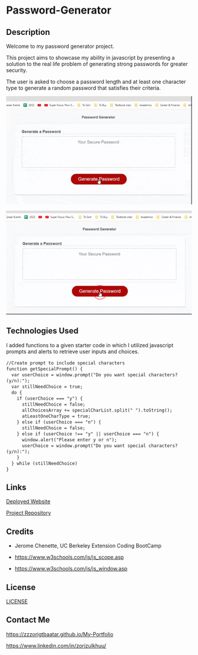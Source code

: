 # Password-Generator

## Description 

Welcome to my password generator project.

This project aims to showcase my ability in javascript by presenting a solution to the real life problem of generating strong passwords for greater security.

The user is asked to choose a password length and at least one character type to generate a random password that satisfies their criteria.

![](./assets/images/password-generator-demo1.gif)

![](./assets/images/password-generator-demo2.gif)

## Technologies Used

I added functions to a given starter code in which I utilized javascript prompts and alerts to retrieve user inputs and choices.

```
//Create prompt to include special characters
function getSpecialPrompt() {
  var userChoice = window.prompt("Do you want special characters? (y/n):");
  var stillNeedChoice = true;
  do {
    if (userChoice === "y") {
      stillNeedChoice = false;
      allChoicesArray += specialCharList.split(" ").toString();
      atLeastOneCharType = true;
    } else if (userChoice === "n") {
      stillNeedChoice = false;
    } else if (userChoice !== "y" || userChoice === "n") {
      window.alert("Please enter y or n");
      userChoice = window.prompt("Do you want special characters? (y/n):");
    }
  } while (stillNeedChoice)
}
```

## Links

[Deployed Website](https://zzzorigtbaatar.github.io/Password-Generator/)

[Project Repository](https://github.com/zzzorigtbaatar/Password-Generator)

## Credits

* Jerome Chenette, UC Berkeley Extension Coding BootCamp

* https://www.w3schools.com/js/js_scope.asp

* https://www.w3schools.com/js/js_window.asp

## License

[LICENSE](/LICENSE)

## Contact Me

https://zzzorigtbaatar.github.io/My-Portfolio

https://www.linkedin.com/in/zorizulkhuu/






